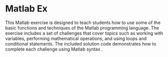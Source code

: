 # Matlab Ex

This Matlab exercise is designed to teach students how to use some of the basic functions and techniques of the Matlab programming language. The exercise includes a set of challenges that cover topics such as working with variables, performing mathematical operations, and using loops and conditional statements. The included solution code demonstrates how to complete each challenge using Matlab syntax .
